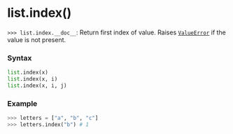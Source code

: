 # list.index()

`>>> list.index.__doc__`: Return first index of value. Raises [`ValueError`](/exceptions/ValueError.md) if the value is not present.

### Syntax

```python
list.index(x)
list.index(x, i)
list.index(x, i, j)
```

### Example

```python
>>> letters = ["a", "b", "c"]
>>> letters.index("b") # 1
```